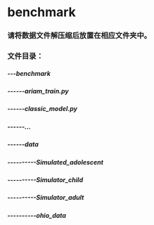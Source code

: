 # benchmark
### 请将数据文件解压缩后放置在相应文件夹中。
### 文件目录：
##### ---benchmark
##### ------ariam_train.py
##### ------classic_model.py
##### ------...
##### ------data
##### ----------Simulated_adolescent
##### ----------Simulator_child
##### ----------Simulator_adult
##### ----------ohio_data

